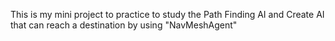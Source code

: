 This is my mini project to practice to study the Path Finding AI and Create AI that can reach a destination by using "NavMeshAgent"
